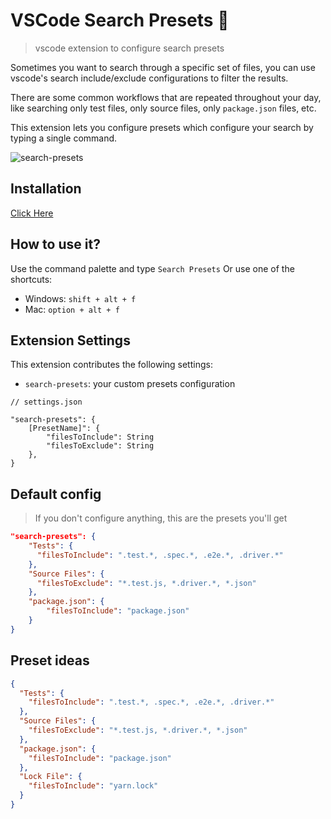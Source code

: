 # VSCode Search Presets 🔎

> vscode extension to configure search presets

Sometimes you want to search through a specific set of files, you can use vscode's search include/exclude configurations to filter the results.

There are some common workflows that are repeated throughout your day, like searching only test files, only source files, only `package.json` files, etc.

This extension lets you configure presets which configure your search by typing a single command.

![search-presets](https://user-images.githubusercontent.com/11733036/190897640-1f961c10-43e5-4ed7-8552-5c6e377f9483.gif)

## Installation

[Click Here](https://marketplace.visualstudio.com/items?itemName=ranyitz.search-presets)

## How to use it?

Use the command palette and type `Search Presets` Or use one of the shortcuts:

- Windows: `shift + alt + f`
- Mac: `option + alt + f`

## Extension Settings

This extension contributes the following settings:

- `search-presets`: your custom presets configuration

```
// settings.json

"search-presets": {
    [PresetName]": {
        "filesToInclude": String
        "filesToExclude": String
    },
}
```

## Default config

> If you don't configure anything, this are the presets you'll get

```json
"search-presets": {
    "Tests": {
      "filesToInclude": ".test.*, .spec.*, .e2e.*, .driver.*"
    },
    "Source Files": {
      "filesToExclude": "*.test.js, *.driver.*, *.json"
    },
    "package.json": {
        "filesToInclude": "package.json"
    }
}
```

## Preset ideas

```json
{
  "Tests": {
    "filesToInclude": ".test.*, .spec.*, .e2e.*, .driver.*"
  },
  "Source Files": {
    "filesToExclude": "*.test.js, *.driver.*, *.json"
  },
  "package.json": {
    "filesToInclude": "package.json"
  },
  "Lock File": {
    "filesToInclude": "yarn.lock"
  }
}
```
